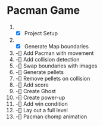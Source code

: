 # Pacman Game

1. -[x] Project Setup
2. -[x] Generate Map boundaries
3. -[] Add Pacman with movement
4. -[] Add collision detection
5. -[] Swap boundaries with images
6. -[] Generate pellets
7. -[] Remove pellets on collision
8. -[] Add score
9. -[] Create Ghost
10. -[] Create power-up
11. -[] Add win condition
12. -[] Lay out a full level
13. -[] Pacman chomp animation